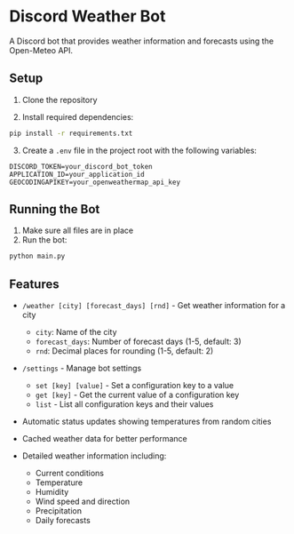 # Discord Weather Bot

A Discord bot that provides weather information and forecasts using the Open-Meteo API.

## Setup

1. Clone the repository

2. Install required dependencies:
```bash
pip install -r requirements.txt
```

3. Create a `.env` file in the project root with the following variables:
```
DISCORD_TOKEN=your_discord_bot_token
APPLICATION_ID=your_application_id
GEOCODINGAPIKEY=your_openweathermap_api_key
```

## Running the Bot

1. Make sure all files are in place
2. Run the bot:
```bash
python main.py
```

## Features

- `/weather [city] [forecast_days] [rnd]` - Get weather information for a city
  - `city`: Name of the city
  - `forecast_days`: Number of forecast days (1-5, default: 3)
  - `rnd`: Decimal places for rounding (1-5, default: 2)

- `/settings` - Manage bot settings
  - `set [key] [value]` - Set a configuration key to a value
  - `get [key]` - Get the current value of a configuration key
  - `list` - List all configuration keys and their values

- Automatic status updates showing temperatures from random cities
- Cached weather data for better performance
- Detailed weather information including:
  - Current conditions
  - Temperature
  - Humidity
  - Wind speed and direction
  - Precipitation
  - Daily forecasts

